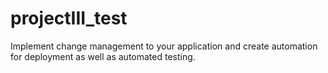 # projectIII_test
Implement change management to your application and create automation for deployment as well as automated testing.
